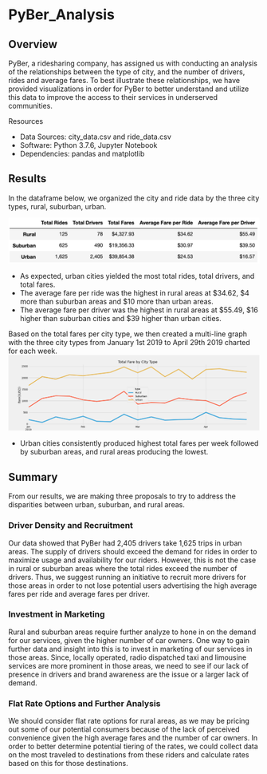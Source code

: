 # PyBer_Analysis

## Overview
PyBer, a ridesharing company, has assigned us with conducting an analysis of the relationships between the type of city, and the number of drivers, rides and average fares. To best illustrate these relationships, we have provided visualizations in order for PyBer to better understand and utilize this data to improve the access to their services in underserved communities. 

Resources
- Data Sources: city_data.csv and ride_data.csv
- Software: Python 3.7.6, Jupyter Notebook
- Dependencies: pandas and matplotlib

## Results
In the dataframe below, we organized the city and ride data by the three city types, rural, suburban, urban. 

![PyBer_Summary_DF.png](Pictures/PyBer_Summary_DF.png)
    
   - As expected, urban cities yielded the most total rides, total drivers, and total fares.
   - The average fare per ride was the highest in rural areas at $34.62, $4 more than suburban areas and $10 more than urban areas.
   - The average fare per driver was the highest in rural areas at $55.49, $16 higher than suburban cities and $39 higher than urban cities. 

Based on the total fares per city type, we then created a multi-line graph with the three city types from January 1st 2019 to April 29th 2019 charted for each week.
![PyBer_fare_summary.png](analysis/PyBer_fare_summary.png)
   
   - Urban cities consistently produced highest total fares per week followed by suburban areas, and rural areas producing the lowest.

## Summary
From our results, we are making three proposals to try to address the disparities between urban, suburban, and rural areas.

### Driver Density and Recruitment
   Our data showed that PyBer had 2,405 drivers take 1,625 trips in urban areas. The supply of drivers should exceed the demand for rides in order to maximize usage and availability for our riders. However, this is not the case in rural or suburban areas where the total rides exceed the number of drivers. Thus, we suggest running an initiative to recruit more drivers for those areas in order to not lose potential users advertising the high average fares per ride and average fares per driver.
        
### Investment in Marketing
   Rural and suburban areas require further analyze to hone in on the demand for our services, given the higher number of car owners. One way to gain further data and insight into this is to invest in marketing of our services in those areas. Since, locally operated, radio dispatched taxi and limousine services are more prominent in those areas, we need to see if our lack of presence in drivers and brand awareness are the issue or a larger lack of demand.

### Flat Rate Options and Further Analysis
   We should consider flat rate options for rural areas, as we may be pricing out some of our potential consumers because of the lack of perceived convenience given the high average fares and the number of car owners. In order to better determine potential tiering of the rates, we could collect data on the most traveled to destinations from these riders and calculate rates based on this for those destinations.
